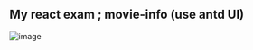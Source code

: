 ## My react exam ; movie-info (use antd UI)

![image](http://images0.cnblogs.com/blog2015/503005/201506/291725544626273.png) 
